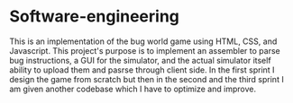 # Software-engineering
This is an implementation of the bug world game using HTML, CSS, and Javascript. This project's purpose is to implement an assembler to parse bug instructions, a GUI for the simulator, and the actual simulator itself ability to upload them and pasrse through client side. In the first sprint I design the game from scratch but then in the second and the third sprint I am given another codebase which I have to optimize and improve.
